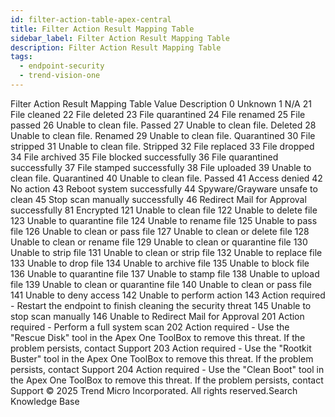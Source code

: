 ```yaml
---
id: filter-action-table-apex-central
title: Filter Action Result Mapping Table
sidebar_label: Filter Action Result Mapping Table
description: Filter Action Result Mapping Table
tags:
  - endpoint-security
  - trend-vision-one
---
```


 Filter Action Result Mapping Table Value Description 0 Unknown 1 N/A 21 File cleaned 22 File deleted 23 File quarantined 24 File renamed 25 File passed 26 Unable to clean file. Passed 27 Unable to clean file. Deleted 28 Unable to clean file. Renamed 29 Unable to clean file. Quarantined 30 File stripped 31 Unable to clean file. Stripped 32 File replaced 33 File dropped 34 File archived 35 File blocked successfully 36 File quarantined successfully 37 File stamped successfully 38 File uploaded 39 Unable to clean file. Quarantined 40 Unable to clean file. Passed 41 Access denied 42 No action 43 Reboot system successfully 44 Spyware/Grayware unsafe to clean 45 Stop scan manually successfully 46 Redirect Mail for Approval successfully 81 Encrypted 121 Unable to clean file 122 Unable to delete file 123 Unable to quarantine file 124 Unable to rename file 125 Unable to pass file 126 Unable to clean or pass file 127 Unable to clean or delete file 128 Unable to clean or rename file 129 Unable to clean or quarantine file 130 Unable to strip file 131 Unable to clean or strip file 132 Unable to replace file 133 Unable to drop file 134 Unable to archive file 135 Unable to block file 136 Unable to quarantine file 137 Unable to stamp file 138 Unable to upload file 139 Unable to clean or quarantine file 140 Unable to clean or pass file 141 Unable to deny access 142 Unable to perform action 143 Action required - Restart the endpoint to finish cleaning the security threat 145 Unable to stop scan manually 146 Unable to Redirect Mail for Approval 201 Action required - Perform a full system scan 202 Action required - Use the "Rescue Disk" tool in the Apex One ToolBox to remove this threat. If the problem persists, contact Support 203 Action required - Use the "Rootkit Buster" tool in the Apex One ToolBox to remove this threat. If the problem persists, contact Support 204 Action required - Use the "Clean Boot" tool in the Apex One ToolBox to remove this threat. If the problem persists, contact Support © 2025 Trend Micro Incorporated. All rights reserved.Search Knowledge Base